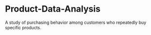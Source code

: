 # Product-Data-Analysis
A study of purchasing behavior among customers who repeatedly buy specific products.
